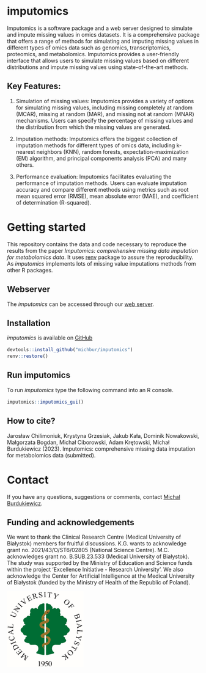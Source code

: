 
# imputomics

Imputomics is a software package and a web server designed to simulate
and impute missing values in omics datasets. It is a comprehensive
package that offers a range of methods for simulating and imputing
missing values in different types of omics data such as genomics,
transcriptomics, proteomics, and metabolomics. Imputomics provides a
user-friendly interface that allows users to simulate missing values
based on different distributions and impute missing values using
state-of-the-art methods.

## Key Features:

1.  Simulation of missing values: Imputomics provides a variety of
    options for simulating missing values, including missing completely
    at random (MCAR), missing at random (MAR), and missing not at random
    (MNAR) mechanisms. Users can specify the percentage of missing
    values and the distribution from which the missing values are
    generated.

2.  Imputation methods: Imputomics offers the biggest collection of
    imputation methods for different types of omics data, including
    k-nearest neighbors (KNN), random forests, expectation-maximization
    (EM) algorithm, and principal components analysis (PCA) and many
    others.

3.  Performance evaluation: Imputomics facilitates evaluating the
    performance of imputation methods. Users can evaluate imputation
    accuracy and compare different methods using metrics such as root
    mean squared error (RMSE), mean absolute error (MAE), and
    coefficient of determination (R-squared).

# Getting started

This repository contains the data and code necessary to reproduce the
results from the paper *Imputomics: comprehensive missing data
imputation for metabolomics data*. It uses
[renv](https://CRAN.R-project.org/package=renv) package to assure the
reproducibility. As *imputomics* implements lots of missing value
imputations methods from other R packages.

## Webserver

The *imputomics* can be accessed through our [web
server](http://imputomics.umb.edu.pl/).

## Installation

*imputomics* is available on
[GitHub](https://github.com/BioGenies/imputomics)

``` r
devtools::install_github("michbur/imputomics")
renv::restore()
```

## Run imputomics

To run *imputomics* type the following command into an R console.

``` r
imputomics::imputomics_gui()
```

<!-- # How to cite -->

## How to cite?

Jarosław Chilimoniuk, Krystyna Grzesiak, Jakub Kała, Dominik Nowakowski,
Małgorzata Bogdan, Michał Ciborowski, Adam Krętowski, Michał
Burdukiewicz (2023). Imputomics: comprehensive missing data imputation
for metabolomics data (submitted).

# Contact

If you have any questions, suggestions or comments, contact [Michal
Burdukiewicz](mailto:michalburdukiewicz@gmail.com).

## Funding and acknowledgements

We want to thank the Clinical Research Centre (Medical University of
Białystok) members for fruitful discussions. K.G. wants to acknowledge
grant no. 2021/43/O/ST6/02805 (National Science Centre). M.C.
acknowledges grant no. B.SUB.23.533 (Medical University of Białystok).
The study was supported by the Ministry of Education and Science funds
within the project ‘Excellence Initiative - Research University’. We
also acknowledge the Center for Artificial Intelligence at the Medical
University of Białystok (funded by the Ministry of Health of the
Republic of Poland).

<img src='https://raw.githubusercontent.com/BioGenies/imputomics/main/inst/umb_logo.jpg' style='width: 200px'>
